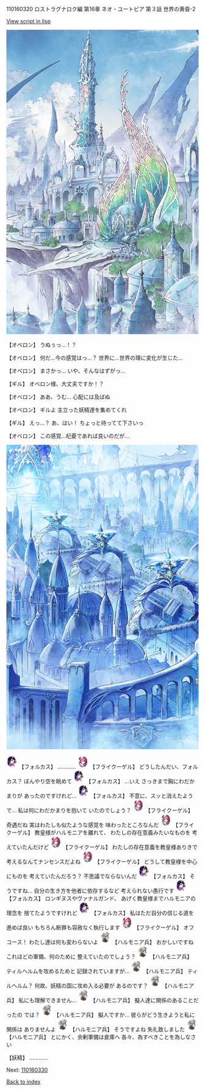 110160320 ロストラグナロク編 第16章 ネオ・ユートピア 第３話 世界の黄昏-2

[View script in lisp](../scripts/110160320.txt)

![fairy_world.png](../images/backgrounds/fairy_world.png)

【オベロン】
うぬぅっ…！？

【オベロン】
何だ…今の感覚はっ…？
世界に…世界の理に変化が生じた…

【オベロン】
まさかっ…
いや、そんなはずがっ…

【ギル】
オベロン様、大丈夫ですか！？

【オベロン】
ああ、うむ…
心配には及ばぬ

【オベロン】
ギルよ
主立った妖精達を集めてくれ

【ギル】
えっ…？
あ、はい！
ちょっと待ってて下さいっ

【オベロン】
この感覚…杞憂であれば良いのだが…

![400_angel_town_daytime.png](../images/backgrounds/400_angel_town_daytime.png)

<img src="../images/units/3301811.png" alt="3301811.png" height="34"/>
【フォルカス】
…………

<img src="../images/units/3500211.png" alt="3500211.png" height="34"/>
【フライクーゲル】
どうしたんだい、フォルカス？
ぼんやり空を眺めて

<img src="../images/units/3301811.png" alt="3301811.png" height="34"/>
【フォルカス】
…いえ
さっきまで胸にわだかまりが
あったのですけれど…

<img src="../images/units/3301811.png" alt="3301811.png" height="34"/>
【フォルカス】
不意に、スッと消えたようで…
私は何にわだかまりを抱いて
いたのでしょう？

<img src="../images/units/3500211.png" alt="3500211.png" height="34"/>
【フライクーゲル】
奇遇だね
実はわたしも似たような感覚を
味わったところなんだ

<img src="../images/units/3500211.png" alt="3500211.png" height="34"/>
【フライクーゲル】
教皇様がハルモニアを離れて、
わたしの存在意義みたいなものを
考えていたんだけど

<img src="../images/units/3500211.png" alt="3500211.png" height="34"/>
【フライクーゲル】
わたしの存在意義を教皇様ありきで
考えるなんてナンセンスだよね

<img src="../images/units/3500211.png" alt="3500211.png" height="34"/>
【フライクーゲル】
どうして教皇様を中心にものを
考えていたんだろう？
不思議でならないんだ

<img src="../images/units/3301811.png" alt="3301811.png" height="34"/>
【フォルカス】
そうですね…
自分の生き方を他者に依存するなど
考えられない愚行です

<img src="../images/units/3301811.png" alt="3301811.png" height="34"/>
【フォルカス】
ロンギヌスやヴァナルガンド、
あげく教皇様までハルモニアの理念を
捨てたようですけれど

<img src="../images/units/3301811.png" alt="3301811.png" height="34"/>
【フォルカス】
私はただ自分の信じる道を進めば良い
もちろん断罪も容赦なく執行します

<img src="../images/units/3500211.png" alt="3500211.png" height="34"/>
【フライクーゲル】
オフコース！
わたし達は何も変わらないよ

<img src="../images/units/3810001.png" alt="3810001.png" height="34"/>
【ハルモニア兵】
おかしいですね
これほどの軍備、何のために
整えていたのでしょう？

<img src="../images/units/3810001.png" alt="3810001.png" height="34"/>
【ハルモニア兵】
ティルヘルムを攻めるためと
記録されていますが…

<img src="../images/units/3810001.png" alt="3810001.png" height="34"/>
【ハルモニア兵】
ティルヘルム？
何故、妖精の国に攻め入る必要が
あるのです？

<img src="../images/units/3810001.png" alt="3810001.png" height="34"/>
【ハルモニア兵】
私にも理解できません…

<img src="../images/units/3810001.png" alt="3810001.png" height="34"/>
【ハルモニア兵】
擬人達に関係のあることだったの
では？

<img src="../images/units/3810001.png" alt="3810001.png" height="34"/>
【ハルモニア兵】
擬人ですか…
彼らがどう生きようと私に関係は
ありませんよ

<img src="../images/units/3810001.png" alt="3810001.png" height="34"/>
【ハルモニア兵】
そうですよね
失礼致しました

<img src="../images/units/3810001.png" alt="3810001.png" height="34"/>
【ハルモニア兵】
とにかく、余剰軍備は倉庫へ
各々、為すべきことを為しなさい

【妖精】
…………

Next: [110160330](110160330.md)

[Back to index](index.md)
